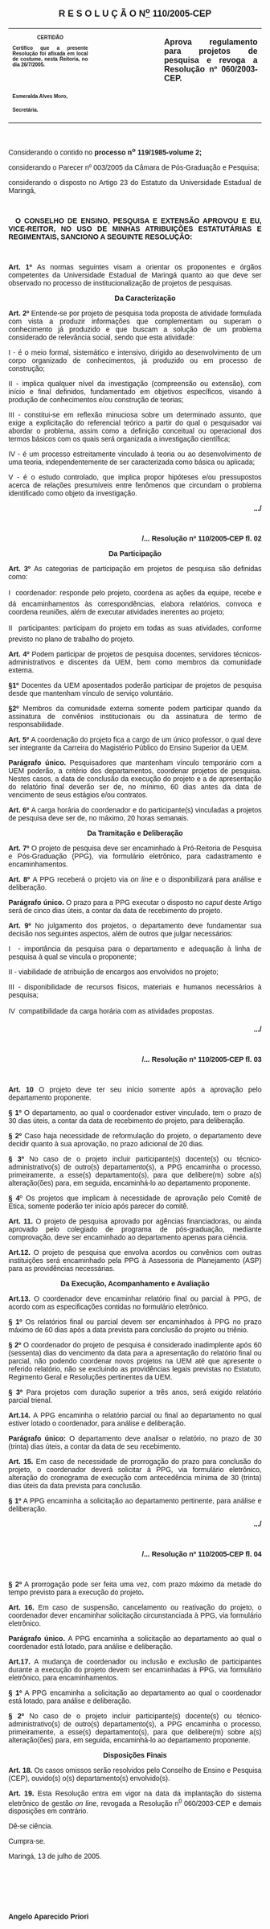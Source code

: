 <BODY>

<B><FONT FACE="Arial" SIZE=4><P ALIGN="CENTER"></P>
<P ALIGN="CENTER">R E S O L U &Ccedil; &Atilde; O N<U><SUP>o</U></SUP> 110/2005-CEP</P>
</B></FONT><FONT FACE="Arial" SIZE=3><P ALIGN="CENTER"></P></FONT>
<TABLE CELLSPACING=0 BORDER=0 CELLPADDING=7 WIDTH=598>
<TR><TD WIDTH="33%" VALIGN="TOP">
<B><FONT FACE="Arial" SIZE=1><P ALIGN="CENTER">CERTID&Atilde;O</P>
<P ALIGN="JUSTIFY">   Certifico que a presente Resolu&ccedil;&atilde;o foi afixada em local de costume, nesta Reitoria, no dia 26/7/2005.</P>
<P ALIGN="JUSTIFY">&nbsp;</P>
<P ALIGN="JUSTIFY">&nbsp;</P>
<P>Esmeralda Alves Moro,</P>
<P>Secret&aacute;ria.</B></FONT></TD>
<TD WIDTH="19%" VALIGN="TOP">
<FONT FACE="Arial" SIZE=3><P>&nbsp;</FONT></TD>
<TD WIDTH="48%" VALIGN="TOP"><DIR>

<B><FONT FACE="Arial"><P ALIGN="JUSTIFY">Aprova regulamento para projetos de pesquisa e revoga a Resolu&ccedil;&atilde;o nº 060/2003-CEP.</DIR>
</B></FONT></TD>
</TR>
</TABLE>

<FONT FACE="Arial"><P ALIGN="JUSTIFY"></P>
<P ALIGN="JUSTIFY">&nbsp;</P>
<P ALIGN="JUSTIFY">Considerando o contido no <B>processo n<SUP>o</SUP> 119/1985-volume 2;</P>
</B><P ALIGN="JUSTIFY">considerando o Parecer nº 003/2005 da C&acirc;mara de P&oacute;s-Gradua&ccedil;&atilde;o e Pesquisa;</P>
<P ALIGN="JUSTIFY">considerando o disposto no Artigo 23 do Estatuto da Universidade Estadual de Maring&aacute;,</P>
<B><P ALIGN="JUSTIFY"></P>
<P ALIGN="JUSTIFY">&nbsp;</P>
</B><P ALIGN="JUSTIFY">&nbsp;&#9;<B>O CONSELHO DE ENSINO, PESQUISA E EXTENS&Atilde;O APROVOU E EU, VICE-REITOR, NO USO DE MINHAS ATRIBUI&Ccedil;&Otilde;ES ESTATUT&Aacute;RIAS E REGIMENTAIS, SANCIONO A SEGUINTE RESOLU&Ccedil;&Atilde;O:</P>
</B><P ALIGN="JUSTIFY"></P>
<P ALIGN="JUSTIFY">&nbsp;</P>
<B><P ALIGN="JUSTIFY">Art.&nbsp;1º </B>As normas seguintes visam a orientar os proponentes e &oacute;rg&atilde;os competentes da Universidade Estadual de Maring&aacute; quanto ao que deve ser observado no processo de institucionaliza&ccedil;&atilde;o de projetos de pesquisas.</P>
<B><P ALIGN="JUSTIFY"></P><DIR>

<P ALIGN="CENTER">Da Caracteriza&ccedil;&atilde;o</P>
</B></FONT></DIR>

<B><FONT FACE="Arial"><P ALIGN="JUSTIFY">Art. 2º</B>  Entende-se por projeto de pesquisa toda proposta de atividade formulada com vista a produzir informa&ccedil;&otilde;es que complementam ou superam o conhecimento j&aacute; produzido e que buscam a solu&ccedil;&atilde;o de um problema considerado de relev&acirc;ncia social, sendo que esta atividade:</P>
<P ALIGN="JUSTIFY">I - &eacute; o meio formal, sistem&aacute;tico e intensivo, dirigido ao desenvolvimento de um corpo organizado de conhecimentos, j&aacute; produzido ou em processo de constru&ccedil;&atilde;o;</P>
<P ALIGN="JUSTIFY">II - implica qualquer n&iacute;vel da investiga&ccedil;&atilde;o (compreens&atilde;o ou extens&atilde;o), com in&iacute;cio e final definidos, fundamentado em objetivos espec&iacute;ficos, visando &agrave; produ&ccedil;&atilde;o de conhecimentos e/ou constru&ccedil;&atilde;o de teorias;</P>
<P ALIGN="JUSTIFY">III - constitui-se em reflex&atilde;o minuciosa sobre um determinado assunto, que exige a explicita&ccedil;&atilde;o do referencial te&oacute;rico a partir do qual o pesquisador vai abordar o problema, assim como a defini&ccedil;&atilde;o conceitual ou operacional dos termos b&aacute;sicos com os quais ser&aacute; organizada a investiga&ccedil;&atilde;o<B> </B>cient&iacute;fica;</P>
<P ALIGN="JUSTIFY">IV - &eacute; um processo estreitamente vinculado &agrave; teoria ou ao desenvolvimento de uma teoria, independentemente de ser caracterizada como b&aacute;sica ou aplicada;</P>
<P ALIGN="JUSTIFY">V - &eacute; o estudo controlado, que implica propor hip&oacute;teses e/ou pressupostos acerca de rela&ccedil;&otilde;es presum&iacute;veis entre fen&ocirc;menos que circundam o problema identificado como objeto da investiga&ccedil;&atilde;o.</P>
<P ALIGN="JUSTIFY"></P>
<B><P ALIGN="RIGHT">.../</P>
<P ALIGN="RIGHT"></P>
<P ALIGN="RIGHT">&nbsp;</P>
<P ALIGN="RIGHT">/... Resolu&ccedil;&atilde;o nº 110/2005-CEP&#9;&#9;&#9;&#9;&#9;&#9;fl. 02</P>
<P ALIGN="RIGHT"></P>
<P ALIGN="CENTER">Da Participa&ccedil;&atilde;o</P>
<P ALIGN="CENTER"></P>
<P ALIGN="JUSTIFY">Art.&nbsp;3º  </B>As categorias de participa&ccedil;&atilde;o em projetos de pesquisa s&atilde;o definidas como:</P>
<P ALIGN="JUSTIFY">I <B> </B>coordenador: responde pelo projeto, coordena as a&ccedil;&otilde;es da equipe, recebe e d&aacute; encaminhamentos &agrave;s correspond&ecirc;ncias, elabora relat&oacute;rios, convoca e coordena reuni&otilde;es, al&eacute;m de executar atividades inerentes ao projeto;</P>
<P ALIGN="JUSTIFY">II <B> </B>participantes: participam do projeto em todas as suas atividades, conforme previsto no plano de trabalho do projeto.</P>
<B><P ALIGN="JUSTIFY">Art.&nbsp;4º  </B>Podem participar de projetos de pesquisa docentes, servidores t&eacute;cnicos-administrativos e discentes da UEM, bem como membros da comunidade externa.</P>
<B><P ALIGN="JUSTIFY">§1º</B> Docentes da UEM aposentados poder&atilde;o participar de projetos de pesquisa desde que mantenham v&iacute;nculo de servi&ccedil;o volunt&aacute;rio.</P>
<B><P ALIGN="JUSTIFY">§2º</B>  Membros da comunidade externa somente podem participar quando da assinatura de conv&ecirc;nios institucionais ou da assinatura de termo de responsabilidade.</P>
<B><P ALIGN="JUSTIFY">Art. 5º  </B>A coordena&ccedil;&atilde;o do projeto fica a cargo de um &uacute;nico professor, o qual deve ser integrante da Carreira do Magist&eacute;rio P&uacute;blico do Ensino Superior da UEM.</P>
<B><P ALIGN="JUSTIFY">Par&aacute;grafo &uacute;nico. </B>Pesquisadores que mantenham v&iacute;nculo tempor&aacute;rio com a UEM poder&atilde;o, a crit&eacute;rio dos departamentos,<B> </B>coordenar projetos de pesquisa. Nestes casos, a data de conclus&atilde;o da execu&ccedil;&atilde;o do projeto e a de apresenta&ccedil;&atilde;o do relat&oacute;rio final dever&atilde;o<B> </B>ser de, no m&iacute;nimo, 60 dias antes da data de vencimento de seus est&aacute;gios e/ou contratos.</P>
<B><P ALIGN="JUSTIFY">Art. 6º  </B>A carga hor&aacute;ria do coordenador e do participante(s) vinculadas a projetos de pesquisa deve ser de, no m&aacute;ximo, 20 horas semanais.</P>
<P ALIGN="JUSTIFY"></P>
<B><P ALIGN="CENTER">Da Tramita&ccedil;&atilde;o e Delibera&ccedil;&atilde;o</P>
<P ALIGN="CENTER"></P>
<P ALIGN="JUSTIFY">Art.&nbsp;7º </B>O projeto de pesquisa deve ser encaminhado &agrave; Pr&oacute;-Reitoria de Pesquisa e P&oacute;s-Gradua&ccedil;&atilde;o (PPG), via formul&aacute;rio eletr&ocirc;nico, para cadastramento e encaminhamentos.</P>
<B><P ALIGN="JUSTIFY">Art.&nbsp;8º  </B>A PPG receber&aacute; o projeto via <I>on line</I> e o disponibilizar&aacute; para an&aacute;lise e delibera&ccedil;&atilde;o.</P>
<B><P ALIGN="JUSTIFY">Par&aacute;grafo &uacute;nico. </B>O prazo para a PPG executar o disposto no <I>caput</I> deste Artigo ser&aacute; de cinco dias &uacute;teis, a contar da data de recebimento do projeto.</P>
<B><P ALIGN="JUSTIFY">Art. 9º </B>No julgamento dos projetos, o departamento deve fundamentar sua decis&atilde;o nos seguintes aspectos, al&eacute;m de outros que julgar necess&aacute;rios:</P>
<P ALIGN="JUSTIFY">I&nbsp;&nbsp;- import&acirc;ncia da pesquisa para o departamento e adequa&ccedil;&atilde;o &agrave; linha de pesquisa &agrave; qual se vincula o proponente;</P>
<P ALIGN="JUSTIFY">II&nbsp;- viabilidade de atribui&ccedil;&atilde;o de encargos aos envolvidos no projeto;</P>
<P ALIGN="JUSTIFY">III&nbsp;- disponibilidade de recursos f&iacute;sicos, materiais e humanos necess&aacute;rios &agrave; pesquisa;</P>
<P ALIGN="JUSTIFY">IV  compatibilidade da carga hor&aacute;ria com as atividades propostas.</P>
<P ALIGN="JUSTIFY"></P>
<B><P ALIGN="RIGHT">.../</P>
<P ALIGN="RIGHT"></P>
<P ALIGN="RIGHT">&nbsp;</P>
<P ALIGN="RIGHT">/... Resolu&ccedil;&atilde;o nº 110/2005-CEP&#9;&#9;&#9;&#9;&#9;&#9;fl. 03</P>
<P ALIGN="RIGHT"></P>
</B><P ALIGN="JUSTIFY">&nbsp;</P>
<B><P ALIGN="JUSTIFY">Art.&nbsp;10 </B>O projeto deve ter seu in&iacute;cio somente ap&oacute;s a aprova&ccedil;&atilde;o pelo departamento proponente.</P>
<B><P ALIGN="JUSTIFY">§ 1º</B> <B> </B>O departamento, ao qual o coordenador estiver vinculado, tem o prazo de 30 dias &uacute;teis, a contar da data de recebimento do projeto, para delibera&ccedil;&atilde;o.</P>
<B><P ALIGN="JUSTIFY">§ 2º</B> <B> </B>Caso haja necessidade de reformula&ccedil;&atilde;o do projeto, o departamento deve decidir quanto &agrave; sua aprova&ccedil;&atilde;o, no prazo adicional de 20 dias.</P>
<B><P ALIGN="JUSTIFY">§ 3º</B> <B> </B>No caso de o projeto incluir participante(s) docente(s)  ou t&eacute;cnico-administrativo(s) de outro(s) departamento(s), a PPG encaminha o processo, primeiramente, a esse(s) departamento(s), para que delibere(m) sobre a(s) altera&ccedil;&atilde;o(&otilde;es) para, em seguida, encaminh&aacute;-lo ao departamento proponente.</P>
<B><P ALIGN="JUSTIFY">§ 4</B>º<B>  </B>Os projetos que implicam &agrave; necessidade de aprova&ccedil;&atilde;o pelo Comit&ecirc; de &Eacute;tica, somente poder&atilde;o ter in&iacute;cio ap&oacute;s parecer do comit&ecirc;.</P>
<B><P ALIGN="JUSTIFY">Art. 11. </B> O projeto de pesquisa aprovado por ag&ecirc;ncias<I> </I>financiadoras, ou ainda aprovado pelo colegiado de programa de p&oacute;s-gradua&ccedil;&atilde;o, mediante comprova&ccedil;&atilde;o, deve ser encaminhado ao departamento apenas para ci&ecirc;ncia.</P>
<B><P ALIGN="JUSTIFY">Art.12.  </B>O projeto de pesquisa que envolva acordos ou conv&ecirc;nios com outras institui&ccedil;&otilde;es ser&aacute; encaminhado pela PPG &agrave; Assessoria de Planejamento (ASP) para as provid&ecirc;ncias necess&aacute;rias.</P>
</FONT>
<B><FONT FACE="Arial"><P ALIGN="CENTER">Da Execu&ccedil;&atilde;o, Acompanhamento e Avalia&ccedil;&atilde;o</P>
<P ALIGN="CENTER"></P>
<P ALIGN="JUSTIFY">Art.13.  </B>O coordenador deve encaminhar relat&oacute;rio final ou parcial &agrave; PPG, de acordo com as especifica&ccedil;&otilde;es contidas no formul&aacute;rio eletr&ocirc;nico.</P>
<B><P ALIGN="JUSTIFY">§ 1º</B>  Os relat&oacute;rios final ou parcial devem ser encaminhados &agrave; PPG no prazo m&aacute;ximo de 60 dias ap&oacute;s a data prevista para conclus&atilde;o do projeto ou tri&ecirc;nio.</P>
<B><P ALIGN="JUSTIFY">§ 2º</B>  O coordenador do projeto de pesquisa &eacute; considerado inadimplente ap&oacute;s 60 (sessenta) dias do vencimento da data para a apresenta&ccedil;&atilde;o do relat&oacute;rio final ou parcial, n&atilde;o podendo coordenar novos projetos na UEM at&eacute; que apresente o referido relat&oacute;rio, n&atilde;o se excluindo as provid&ecirc;ncias legais previstas no Estatuto, Regimento Geral e Resolu&ccedil;&otilde;es pertinentes da UEM.</P>
<B><P ALIGN="JUSTIFY">§ 3º</B>  Para projetos com dura&ccedil;&atilde;o superior a tr&ecirc;s anos, ser&aacute; exigido relat&oacute;rio parcial trienal.</P>
<B><P ALIGN="JUSTIFY">Art.14.  </B>A PPG encaminha o relat&oacute;rio parcial ou final ao departamento no qual estiver lotado o coordenador, para an&aacute;lise e delibera&ccedil;&atilde;o.</P>
<B><P ALIGN="JUSTIFY">Par&aacute;grafo &uacute;nico:</B> O departamento deve analisar o relat&oacute;rio, no prazo de 30 (trinta) dias &uacute;teis, a contar da data de seu recebimento.</P>
<B><P ALIGN="JUSTIFY">Art. 15.  </B>Em caso de necessidade de prorroga&ccedil;&atilde;o do prazo para conclus&atilde;o do projeto, o coordenador dever&aacute; solicitar &agrave; PPG, via formul&aacute;rio eletr&ocirc;nico, altera&ccedil;&atilde;o do cronograma de execu&ccedil;&atilde;o com anteced&ecirc;ncia m&iacute;nima de 30 (trinta) dias &uacute;teis da data prevista para conclus&atilde;o.</P>
<B><P ALIGN="JUSTIFY">§ 1º</B>  A PPG encaminha a solicita&ccedil;&atilde;o ao departamento pertinente, para an&aacute;lise e delibera&ccedil;&atilde;o.</P>
<P ALIGN="JUSTIFY"></P>
<B><P ALIGN="RIGHT">.../</P>
<P ALIGN="RIGHT"></P>
<P ALIGN="RIGHT">&nbsp;</P>
<P ALIGN="RIGHT">/... Resolu&ccedil;&atilde;o nº 110/2005-CEP&#9;&#9;&#9;&#9;&#9;&#9;fl. 04</P>
<P ALIGN="RIGHT"></P>
<P ALIGN="JUSTIFY">&nbsp;</P>
<P ALIGN="JUSTIFY">§ 2º</B>  A prorroga&ccedil;&atilde;o pode ser feita uma vez, com prazo m&aacute;ximo da metade do tempo previsto para a execu&ccedil;&atilde;o do projeto<B>.</P>
<P ALIGN="JUSTIFY">Art. 16.  </B>Em caso de suspens&atilde;o, cancelamento ou reativa&ccedil;&atilde;o do projeto, o coordenador dever encaminhar solicita&ccedil;&atilde;o circunstanciada &agrave; PPG, via formul&aacute;rio eletr&ocirc;nico.</P>
<B><P ALIGN="JUSTIFY">Par&aacute;grafo &uacute;nico. </B>A PPG encaminha a solicita&ccedil;&atilde;o ao departamento ao qual o coordenador est&aacute; lotado, para an&aacute;lise e delibera&ccedil;&atilde;o.</P>
<B><P ALIGN="JUSTIFY">Art.17.  </B>A mudan&ccedil;a de coordenador ou inclus&atilde;o e exclus&atilde;o de participantes durante a execu&ccedil;&atilde;o do projeto devem ser encaminhadas &agrave; PPG, via formul&aacute;rio eletr&ocirc;nico, para encaminhamentos.</P>
<B><P ALIGN="JUSTIFY">§ 1º</B>  A PPG encaminha a solicita&ccedil;&atilde;o ao departamento ao qual o coordenador est&aacute; lotado,  para an&aacute;lise e delibera&ccedil;&atilde;o.</P>
<B><P ALIGN="JUSTIFY">§ 2º</B> <B> </B>No caso de o projeto incluir participante(s) docente(s)  ou t&eacute;cnico-administrativo(s) de outro(s) departamento(s), a PPG encaminha o processo, primeiramente, a esse(s) departamento(s), para que delibere(m) sobre a(s) altera&ccedil;&atilde;o(&otilde;es) para, em seguida, encaminh&aacute;-lo ao departamento proponente.</P>
</FONT><FONT FACE="Arial" COLOR="#0000ff"><P ALIGN="JUSTIFY"></P>
</FONT><B><FONT FACE="Arial"><P ALIGN="CENTER">Disposi&ccedil;&otilde;es Finais</P>
</B></FONT>
<B><FONT FACE="Arial"><P ALIGN="JUSTIFY">Art. 18.  </B>Os casos omissos ser&atilde;o resolvidos pelo Conselho de Ensino e Pesquisa (CEP), ouvido(s) o(s) departamento(s) envolvido(s).</P>
<B><P ALIGN="JUSTIFY">Art. 19.  </B>Esta Resolu&ccedil;&atilde;o entra em vigor na data da implanta&ccedil;&atilde;o do sistema eletr&ocirc;nico de gest&atilde;o <I>on line</I>, revogada a Resolu&ccedil;&atilde;o n<SUP>0 </SUP>060/2003-CEP e demais disposi&ccedil;&otilde;es em contr&aacute;rio.</P>
<DL>
<DT>D&ecirc;-se ci&ecirc;ncia.</DT>
</DL>
<P ALIGN="JUSTIFY">Cumpra-se.</P>
<P ALIGN="JUSTIFY">Maring&aacute;, 13 de julho de 2005.</P>
<P ALIGN="JUSTIFY"></P>
<P ALIGN="JUSTIFY">&nbsp;</P>
<P ALIGN="JUSTIFY">&nbsp;</P>
<P ALIGN="JUSTIFY">&nbsp;</P>
<B><P ALIGN="JUSTIFY">Angelo Aparecido Priori</P>
<P ALIGN="JUSTIFY"></P>
<P ALIGN="JUSTIFY">&nbsp;</P>
<P ALIGN="JUSTIFY">&nbsp;</P>
<P ALIGN="JUSTIFY">&nbsp;</P>
<P ALIGN="JUSTIFY">&nbsp;</P>
<P ALIGN="JUSTIFY">&nbsp;</P></B></FONT>
<TABLE BORDER CELLSPACING=1 CELLPADDING=4 WIDTH=207>
<TR><TD VALIGN="TOP">
<B><FONT FACE="Arial" SIZE=1><P ALIGN="CENTER">ADVERT&Ecirc;NCIA:</P>
<P ALIGN="JUSTIFY">O prazo recursal termina em 2/8/2005. (Artigo 175 - § 1<U><SUP>o</U></SUP> do Regimento Geral da UEM)</B></FONT></TD>
</TR>
</TABLE>

<P ALIGN="CENTER"></P></BODY>
